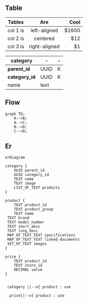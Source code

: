 ## Table

| Tables   |      Are      |  Cool |
|----------|:-------------:|------:|
| col 1 is |  left-aligned | $1600 |
| col 2 is |    centered   |   $12 |
| col 3 is | right-aligned |    $1 |

| category  | -  | -  |
|---|---|---|
| **parent_id**  | UUID  | K  |
| **category_id**  |  UUID | K |
| name  |  text |   |



## Flow

```mermaid
graph TD;
    A-->B;
    A-->C;
    B-->D;
    C-->D;
```

## Er

```mermaid
erDiagram

category {
    UUID parent_id 
    UUID category_id
    TEXT name
    TEXT image
    LIST_OF_TEXT products
}

product {
    TEXT product_id
    TEXT product_group
    TEXT name
 TEXT brand
 TEXT model_number
 TEXT short_desc
 TEXT long_desc
 MAP_OF_TEXT_TEXT specifications
 MAP_OF_TEXT_TEXT linked_documents
 SET_OF_TEXT images
}

price {
    TEXT product_id
    TEXT store_id
    DECIMAL value
}


 category ||--o{ product : use

  price||--o{ product : use
```

